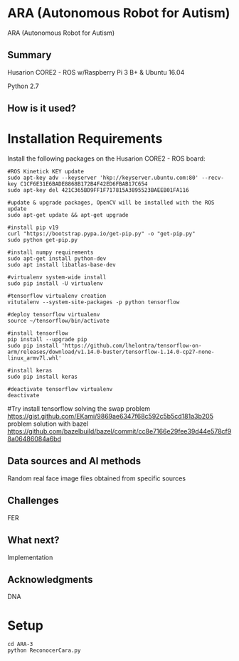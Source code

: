 # ARA (Autonomous Robot for Autism)

ARA (Autonomous Robot for Autism)

## Summary

Husarion CORE2 - ROS w/Raspberry Pi 3 B+ & Ubuntu 16.04

Python 2.7


## How is it used?

# Installation Requirements

Install the following packages on the Husarion CORE2 - ROS board:

    #ROS Kinetick KEY update
    sudo apt-key adv --keyserver 'hkp://keyserver.ubuntu.com:80' --recv-key C1CF6E31E6BADE8868B172B4F42ED6FBAB17C654
    sudo apt-key del 421C365BD9FF1F717815A3895523BAEEB01FA116
    
    #update & upgrade packages, OpenCV will be installed with the ROS update
    sudo apt-get update && apt-get upgrade
    
    #install pip v19   
    curl "https://bootstrap.pypa.io/get-pip.py" -o "get-pip.py"
    sudo python get-pip.py
    
    #install numpy requirements
    sudo apt-get install python-dev
    sudo apt install libatlas-base-dev
    
    #virtualenv system-wide install
    sudo pip install -U virtualenv
    
    #tensorflow virtualenv creation
    vitutalenv --system-site-packages -p python tensorflow
    
    #deploy tensorflow virtualenv
    source ~/tensorflow/bin/activate
    
    #install tensorflow
    pip install --upgrade pip
    sudo pip install 'https://github.com/lhelontra/tensorflow-on-arm/releases/download/v1.14.0-buster/tensorflow-1.14.0-cp27-none-linux_armv7l.whl'
    
    #install keras
    sudo pip install keras
    
    #deactivate tensorflow virtualenv
    deactivate

#Try
install tensorflow solving the swap problem
https://gist.github.com/EKami/9869ae6347f68c592c5b5cd181a3b205
problem solution with bazel
https://github.com/bazelbuild/bazel/commit/cc8e7166e29fee39d44e578cf98a06486084a6bd


## Data sources and AI methods
Random real face image files obtained from specific sources

## Challenges

FER

## What next?

Implementation


## Acknowledgments

DNA

# Setup

    cd ARA-3
    python ReconocerCara.py
 
